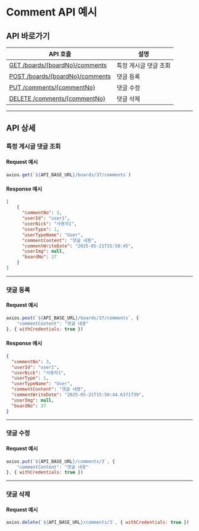 # Comment API 예시
## API 바로가기
| API 호출                                          | 설명           |
|-------------------------------------------------|--------------|
| [GET /boards/{boardNo}/comments](#특정-게시글-댓글-조회) | 특정 게시글 댓글 조회 |
| [POST /boards/{boardNo}/comments](#댓글-등록)       | 댓글 등록        |
| [PUT /comments/{commentNo}](#댓글-수정)             | 댓글 수정        |
| [DELETE /comments/{commentNo}](#댓글-삭제)          | 댓글 삭제        |

---

## API 상세

### 특정 게시글 댓글 조회

#### Request 예시
```javascript
axios.get(`${API_BASE_URL}/boards/37/comments`)
```

#### Response 예시
```json
[
    {
      "commentNo": 3,
      "userId": "user1",
      "userNick": "사용자1",
      "userType": 1,
      "userTypeName": "User",
      "commentContent": "댓글 내용",
      "commentWriteDate": "2025-05-21T15:50:45",
      "userImg": null,
      "boardNo": 37
    }
]
```

---

### 댓글 등록

#### Request 예시
```javascript
axios.post(`${API_BASE_URL}/boards/37/comments`, {
    "commentContent": "댓글 내용"
}, { withCredentials: true })
```

#### Response 예시
```json
{
  "commentNo": 3,
  "userId": "user1",
  "userNick": "사용자1",
  "userType": 1,
  "userTypeName": "User",
  "commentContent": "댓글 내용",
  "commentWriteDate": "2025-05-21T15:50:44.6371739",
  "userImg": null,
  "boardNo": 37
}
```

---

### 댓글 수정

#### Request 예시
```javascript
axios.put(`${API_BASE_URL}/comments/3`, {
    "commentContent": "댓글 내용"
}, { withCredentials: true })
```

---

### 댓글 삭제

#### Request 예시
```javascript
axios.delete(`${API_BASE_URL}/comments/3`, { withCredentials: true })
```

